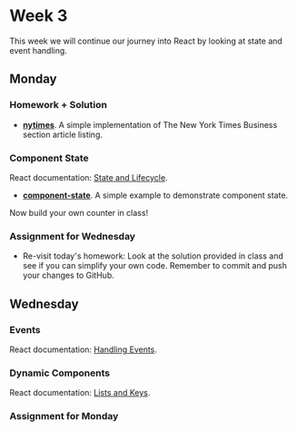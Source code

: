 # Week 3

This week we will continue our journey into React by looking at state and event handling.

## Monday

### Homework + Solution

* **[nytimes](nytimes)**. A simple implementation of The New York Times Business section article listing.

### Component State

React documentation: [State and Lifecycle](https://reactjs.org/docs/state-and-lifecycle.html).

* **[component-state](component-state)**. A simple example to demonstrate component state.

Now build your own counter in class!

### Assignment for Wednesday

* Re-visit today's homework: Look at the solution provided in class and see if you can simplify your own code. Remember to commit and push your changes to GitHub.

## Wednesday

### Events

React documentation: [Handling Events](https://reactjs.org/docs/handling-events.html).

### Dynamic Components

React documentation: [Lists and Keys](https://reactjs.org/docs/lists-and-keys.html).

### Assignment for Monday
